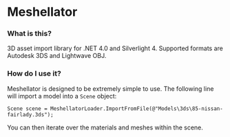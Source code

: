 # Meshellator

### What is this?

3D asset import library for .NET 4.0 and Silverlight 4. Supported formats are Autodesk 3DS and Lightwave OBJ.

### How do I use it?

Meshellator is designed to be extremely simple to use. The following line will import a model into a `Scene` object:

	Scene scene = MeshellatorLoader.ImportFromFile(@"Models\3ds\85-nissan-fairlady.3ds");

You can then iterate over the materials and meshes within the scene.